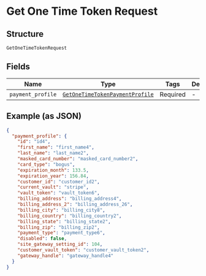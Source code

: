 
# Get One Time Token Request

## Structure

`GetOneTimeTokenRequest`

## Fields

| Name | Type | Tags | Description |
|  --- | --- | --- | --- |
| `payment_profile` | [`GetOneTimeTokenPaymentProfile`](../../doc/models/get-one-time-token-payment-profile.md) | Required | - |

## Example (as JSON)

```json
{
  "payment_profile": {
    "id": "id4",
    "first_name": "first_name4",
    "last_name": "last_name2",
    "masked_card_number": "masked_card_number2",
    "card_type": "bogus",
    "expiration_month": 133.5,
    "expiration_year": 156.84,
    "customer_id": "customer_id2",
    "current_vault": "stripe",
    "vault_token": "vault_token6",
    "billing_address": "billing_address4",
    "billing_address_2": "billing_address_26",
    "billing_city": "billing_city8",
    "billing_country": "billing_country2",
    "billing_state": "billing_state2",
    "billing_zip": "billing_zip2",
    "payment_type": "payment_type6",
    "disabled": false,
    "site_gateway_setting_id": 104,
    "customer_vault_token": "customer_vault_token2",
    "gateway_handle": "gateway_handle4"
  }
}
```

